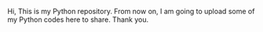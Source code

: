 Hi, This is my Python repository. From now on, I am going to upload some of my Python codes here to share. Thank you.
